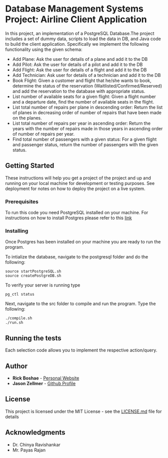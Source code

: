 # Database Management Systems Project: Airline Client Application

In this project, an implementation of a PostgreSQL Database.The project includes a set of dummy data, scripts to load the data in DB, and Java code to build the client application.
Specifically we implement the following functionality using the given schema:
* Add Plane: Ask the user for details of a plane and add it to the DB
* Add Pilot: Ask the user for details of a pilot and add it to the DB
* Add Flight: Ask the user for details of a flight and add it to the DB
* Add Technician: Ask user for details of a technician and add it to the DB
* Book Flight: Given a customer and flight that he/she wants to book, determine the status of the reservation (Waitlisted/Confirmed/Reserved) and add the reservation to the database with appropriate status.
* List number of available seats for a given flight: Given a flight number and a departure date, find the number of available seats in the flight.
* List total number of repairs per plane in descending order: Return the list of planes in decreasing order of number of repairs that have been made on the planes.
* List total number of repairs per year in ascending order:  Return the years with the number of repairs made in those years in ascending order of number of repairs per year.
* Find total number of passengers with a given status:  For a given flight and passenger status, return the number of passengers with the given status.

## Getting Started

These instructions will help you get a project of the project and up and running on your local machine for development or testing purposes. See deployment for notes on how to deploy the project on a live system.

### Prerequisites

To run this code you need PostgreSQL installed on your machine. For instructions on how to install Postgres please refer to this [link](https://www.postgresql.org/docs/9.3/static/tutorial-install.html)

### Installing

Once Postgres has been installed on your machine you are ready to run the program.

To intialize the database, navigate to the postgresql folder and do the following:
```
source startPostgreSQL.sh
source createPostgreDB.sh
```
To verify your server is running type
```
pg_ctl status
```

Next, navigate to the src folder to compile and run the program. Type the following:
```
./compile.sh
./run.sh
```

## Running the tests

Each selection code allows you to implement the respective action/query.

## Author

* **Rick Boshae** - [Personal Website](rboshae.github.io)
* **Jason Zellmer** - [Github Profile](https://github.com/jzell001)

## License

This project is licensed under the MIT License - see the [LICENSE.md](LICENSE.md) file for details

## Acknowledgments

* Dr. Chinya Ravishankar
* Mr. Payas Rajan
